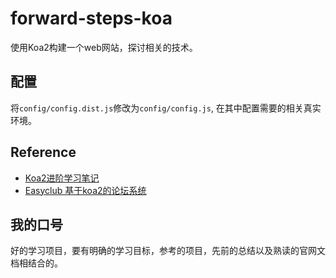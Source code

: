 # forward-steps-koa
使用Koa2构建一个web网站，探讨相关的技术。


## 配置
将`config/config.dist.js`修改为`config/config.js`, 在其中配置需要的相关真实环境。


## Reference
* [Koa2进阶学习笔记](https://github.com/ChenShenhai/koa2-note/)
* [Easyclub 基于koa2的论坛系统](https://github.com/k-dylan/easyclub)


## 我的口号
好的学习项目，要有明确的学习目标，参考的项目，先前的总结以及熟读的官网文档相结合的。
